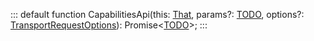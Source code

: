 :::
default function CapabilitiesApi(this: [That](./That.md), params?: [TODO](./TODO.md), options?: [TransportRequestOptions](./TransportRequestOptions.md)): Promise<[TODO](./TODO.md)>;
:::
